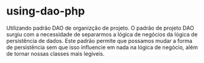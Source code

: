 # using-dao-php
Utilizando padrão DAO de organizção de projeto. O padrão de projeto DAO surgiu com a necessidade de separarmos a lógica de negócios da lógica de persistência de dados. Este padrão permite que possamos mudar a forma de persistência sem que isso influencie em nada na lógica de negócio, além de tornar nossas classes mais legíveis.

